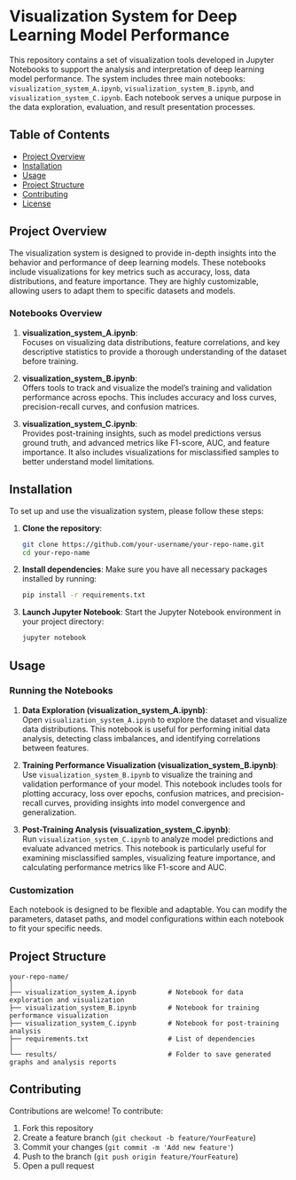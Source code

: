 # Visualization System for Deep Learning Model Performance

This repository contains a set of visualization tools developed in Jupyter Notebooks to support the analysis and interpretation of deep learning model performance. The system includes three main notebooks: `visualization_system_A.ipynb`, `visualization_system_B.ipynb`, and `visualization_system_C.ipynb`. Each notebook serves a unique purpose in the data exploration, evaluation, and result presentation processes.

## Table of Contents

- [Project Overview](#project-overview)
- [Installation](#installation)
- [Usage](#usage)
- [Project Structure](#project-structure)
- [Contributing](#contributing)
- [License](#license)

## Project Overview

The visualization system is designed to provide in-depth insights into the behavior and performance of deep learning models. These notebooks include visualizations for key metrics such as accuracy, loss, data distributions, and feature importance. They are highly customizable, allowing users to adapt them to specific datasets and models.

### Notebooks Overview

1. **visualization_system_A.ipynb**:  
   Focuses on visualizing data distributions, feature correlations, and key descriptive statistics to provide a thorough understanding of the dataset before training.

2. **visualization_system_B.ipynb**:  
   Offers tools to track and visualize the model’s training and validation performance across epochs. This includes accuracy and loss curves, precision-recall curves, and confusion matrices.

3. **visualization_system_C.ipynb**:  
   Provides post-training insights, such as model predictions versus ground truth, and advanced metrics like F1-score, AUC, and feature importance. It also includes visualizations for misclassified samples to better understand model limitations.

## Installation

To set up and use the visualization system, please follow these steps:

1. **Clone the repository**:
   ```bash
   git clone https://github.com/your-username/your-repo-name.git
   cd your-repo-name
   ```

2. **Install dependencies**:
   Make sure you have all necessary packages installed by running:
   ```bash
   pip install -r requirements.txt
   ```

3. **Launch Jupyter Notebook**:
   Start the Jupyter Notebook environment in your project directory:
   ```bash
   jupyter notebook
   ```

## Usage

### Running the Notebooks

1. **Data Exploration (visualization_system_A.ipynb)**:  
   Open `visualization_system_A.ipynb` to explore the dataset and visualize data distributions. This notebook is useful for performing initial data analysis, detecting class imbalances, and identifying correlations between features.

2. **Training Performance Visualization (visualization_system_B.ipynb)**:  
   Use `visualization_system_B.ipynb` to visualize the training and validation performance of your model. This notebook includes tools for plotting accuracy, loss over epochs, confusion matrices, and precision-recall curves, providing insights into model convergence and generalization.

3. **Post-Training Analysis (visualization_system_C.ipynb)**:  
   Run `visualization_system_C.ipynb` to analyze model predictions and evaluate advanced metrics. This notebook is particularly useful for examining misclassified samples, visualizing feature importance, and calculating performance metrics like F1-score and AUC.

### Customization

Each notebook is designed to be flexible and adaptable. You can modify the parameters, dataset paths, and model configurations within each notebook to fit your specific needs.

## Project Structure

```plaintext
your-repo-name/
│
├── visualization_system_A.ipynb        # Notebook for data exploration and visualization
├── visualization_system_B.ipynb        # Notebook for training performance visualization
├── visualization_system_C.ipynb        # Notebook for post-training analysis
├── requirements.txt                    # List of dependencies
│
└── results/                            # Folder to save generated graphs and analysis reports
```

## Contributing

Contributions are welcome! To contribute:
1. Fork this repository
2. Create a feature branch (`git checkout -b feature/YourFeature`)
3. Commit your changes (`git commit -m 'Add new feature'`)
4. Push to the branch (`git push origin feature/YourFeature`)
5. Open a pull request
